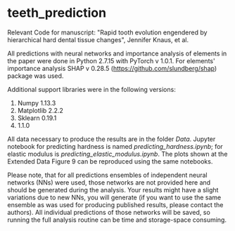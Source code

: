 # teeth_prediction

Relevant Code for manuscript: "Rapid tooth evolution engendered by hierarchical hard dental tissue changes", Jennifer Knaus, et al.

All predictions with neural networks and importance analysis of elements in the paper were done in Python 2.7.15 with PyTorch v 1.0.1. For elements' importance analysis SHAP v 0.28.5 (https://github.com/slundberg/shap) package was used.

Additional support libraries were in the following versions:

1. Numpy 1.13.3
2. Matplotlib 2.2.2
3. Sklearn 0.19.1
4. 1.1.0

All data necessary to produce the results are in the folder *Data*. Jupyter notebook for predicting hardness is named *predicting_hardness.ipynb*; for elastic modulus is *predicting_elastic_modulus.ipynb*. The plots shown at the Extended Data Figure 9 can be reproduced using the same notebooks. 

Please note, that for all predictions ensembles of independent neural networks (NNs) were used, those networks are not provided here and should be generated during the analysis. Your results might have a slight variations due to new NNs, you will generate (if you want to use the same ensemble as was used for producing published results, please contact the authors). All individual predictions of those networks will be saved, so running the full analysis routine can be time and storage-space consuming.
